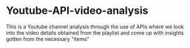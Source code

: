 # Youtube-API-video-analysis
This is a Youtube channel analysis through the use of APIs where we look into the video details obtained from the playlist and come up with insights gotten from the necessary "items"
